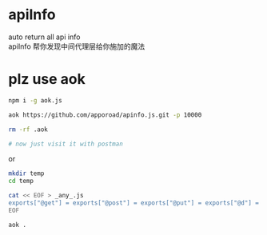 # apiInfo
auto return all api info  
apiInfo 帮你发现中间代理层给你施加的魔法

# plz use aok

```bash
npm i -g aok.js

aok https://github.com/apporoad/apinfo.js.git -p 10000

rm -rf .aok

# now just visit it with postman

```

or 

```bash
mkdir temp
cd temp

cat << EOF > _any_.js
exports["@get"] = exports["@post"] = exports["@put"] = exports["@d"] = (params,ctx)=>{ return {method : ctx.method,ip: ctx.ip,originUrl: ctx.originUrl,params: params,headers: ctx.headers}}
EOF

aok .
```
